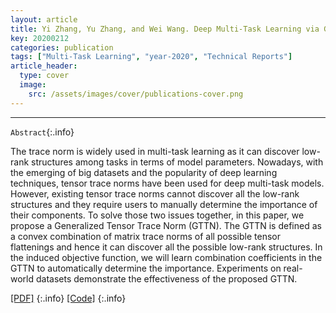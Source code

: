 ```yaml
---
layout: article
title: Yi Zhang, Yu Zhang, and Wei Wang. Deep Multi-Task Learning via Generalized Tensor Trace Norm. arXiv:2002.04799, 2020.
key: 20200212
categories: publication
tags: ["Multi-Task Learning", "year-2020", "Technical Reports"]
article_header:
  type: cover
  image:
    src: /assets/images/cover/publications-cover.png
---
```




<div class="article__content" markdown="1">

---
`Abstract`{:.info}

The trace norm is widely used in multi-task learning as it can discover low-rank structures among tasks in terms of model parameters. Nowadays, with the emerging of big datasets and the popularity of deep learning techniques, tensor trace norms have been used for deep multi-task models. However, existing tensor trace norms cannot discover all the low-rank structures and they require users to manually determine the importance of their components. To solve those two issues together, in this paper, we propose a Generalized Tensor Trace Norm (GTTN). The GTTN is defined as a convex combination of matrix trace norms of all possible tensor flattenings and hence it can discover all the possible low-rank structures. In the induced objective function, we will learn combination coefficients in the GTTN to automatically determine the importance. Experiments on real-world datasets demonstrate the effectiveness of the proposed GTTN.



<!--more-->

[\[PDF\]](https://arxiv.org/abs/2002.04813)
{:.info}
[\[Code\]](https://arxiv.org/abs/2002.04813)
{:.info}

</div>
